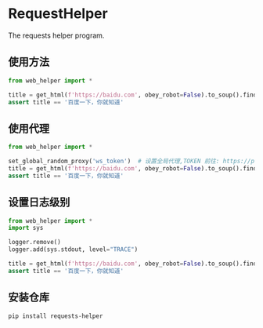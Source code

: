 # RequestHelper

The requests helper program.

## 使用方法

```python
from web_helper import *

title = get_html(f'https://baidu.com', obey_robot=False).to_soup().find('title').text
assert title == '百度一下，你就知道'
```

## 使用代理

```python
from web_helper import *

set_global_random_proxy('ws_token')  # 设置全局代理,TOKEN 前往: https://proxy.webshare.io/subscription/ 获取
title = get_html(f'https://baidu.com', obey_robot=False).to_soup().find('title').text
assert title == '百度一下，你就知道'
```

## 设置日志级别

```python
from web_helper import *
import sys

logger.remove()
logger.add(sys.stdout, level="TRACE")

title = get_html(f'https://baidu.com', obey_robot=False).to_soup().find('title').text
assert title == '百度一下，你就知道'
```

## 安装仓库

```bash
pip install requests-helper
```
